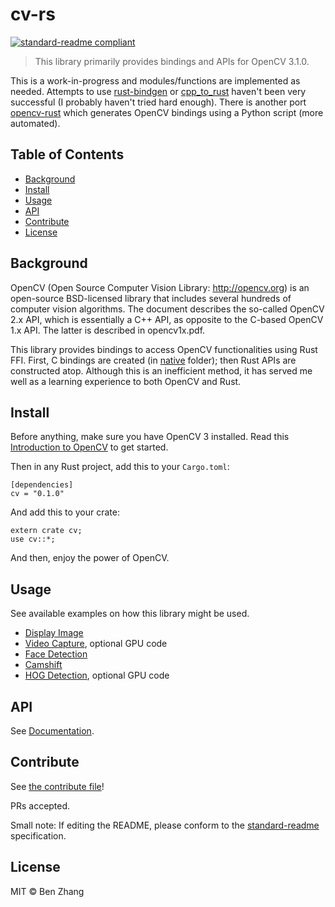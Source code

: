 # cv-rs

[![standard-readme compliant](https://img.shields.io/badge/standard--readme-OK-green.svg?style=flat-square)](https://github.com/RichardLitt/standard-readme)

> This library primarily provides bindings and APIs for OpenCV 3.1.0.

This is a work-in-progress and modules/functions are implemented as
needed. Attempts to use [rust-bindgen](https://github.com/servo/rust-bindgen) or
[cpp_to_rust](https://github.com/rust-qt/cpp_to_rust) haven't been very
successful (I probably haven't tried hard enough). There is another port
[opencv-rust](https://github.com/kali/opencv-rust/) which generates OpenCV
bindings using a Python script (more automated).

## Table of Contents

- [Background](#background)
- [Install](#install)
- [Usage](#usage)
- [API](#api)
- [Contribute](#contribute)
- [License](#license)

## Background

OpenCV (Open Source Computer Vision Library: http://opencv.org) is an
open-source BSD-licensed library that includes several hundreds of computer
vision algorithms. The document describes the so-called OpenCV 2.x API, which is
essentially a C++ API, as opposite to the C-based OpenCV 1.x API. The latter is
described in opencv1x.pdf.

This library provides bindings to access OpenCV functionalities using Rust
FFI. First, C bindings are created (in [native](native) folder); then Rust APIs
are constructed atop. Although this is an inefficient method, it has served me
well as a learning experience to both OpenCV and Rust.

## Install

Before anything, make sure you have OpenCV 3 installed. Read this
[Introduction to OpenCV](http://docs.opencv.org/3.1.0/df/d65/tutorial_table_of_content_introduction.html) to get started.

Then in any Rust project, add this to your `Cargo.toml`:

```
[dependencies]
cv = "0.1.0"
```

And add this to your crate:

```
extern crate cv;
use cv::*;
```

And then, enjoy the power of OpenCV.

## Usage

See available examples on how this library might be used.

- [Display Image](examples/display_image.rs)
- [Video Capture](examples/video_capture.rs), optional GPU code
- [Face Detection](examples/face_detect.rs)
- [Camshift](examples/camshift.rs)
- [HOG Detection](examples/hog.rs), optional GPU code

## API

See [Documentation](http://rust-vision.s3-website-us-west-2.amazonaws.com).

## Contribute

See [the contribute file](contribute.md)!

PRs accepted.

Small note: If editing the README, please conform to the
[standard-readme](https://github.com/RichardLitt/standard-readme) specification.

## License

MIT © Ben Zhang
